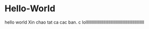 # Hello-World
hello world
Xin chao tat ca cac ban.
c
lollllllllllllllllllllllllllllllllllllllllllllllllllllllll
